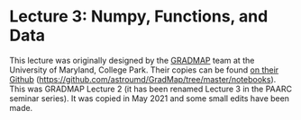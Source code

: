 # Lecture 3: Numpy, Functions, and Data

This lecture was originally designed by the [GRADMAP](https://www.umdgradmap.org/) team at the University of Maryland, College Park. Their copies can be found [on their Github](https://github.com/astroumd/GradMap/tree/master/notebooks) (https://github.com/astroumd/GradMap/tree/master/notebooks). This was GRADMAP Lecture 2 (it has been renamed Lecture 3 in the PAARC seminar series). It was copied in May 2021 and some small edits have been made.
